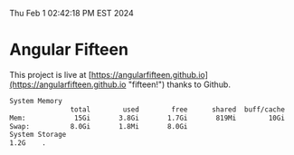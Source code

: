 Thu Feb  1 02:42:18 PM EST 2024

# Angular Fifteen


This project is live at [https://angularfifteen.github.io](https://angularfifteen.github.io "fifteen!") thanks to Github.

```bash
System Memory
               total        used        free      shared  buff/cache   available
Mem:            15Gi       3.8Gi       1.7Gi       819Mi        10Gi        11Gi
Swap:          8.0Gi       1.8Mi       8.0Gi
System Storage
1.2G	.
